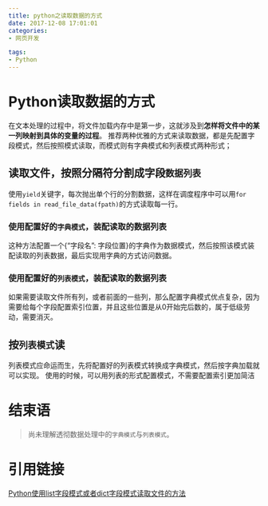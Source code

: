 ```yaml
---
title: python之读取数据的方式
date: 2017-12-08 17:01:01
categories:
- 网页开发

tags:
- Python
---
```

# Python读取数据的方式
在文本处理的过程中，将文件加载内存中是第一步，这就涉及到**怎样将文件中的某一列映射到具体的变量的过程**。
推荐两种优雅的方式来读取数据，都是先配置字段模式，然后按照模式读取，而模式则有字典模式和列表模式两种形式；

<!-- more -->
## 读取文件，按照分隔符分割成字段`数据列表`
使用`yield`关键字，每次抛出单个行的分割数据，这样在调度程序中可以用`for fields in read_file_data(fpath)`的方式读取每一行。
### 使用配置好的`字典模式`，装配读取的数据列表
这种方法配置一个{“字段名”: 字段位置}的字典作为数据模式，然后按照该模式装配读取的列表数据，最后实现用字典的方式访问数据。
### 使用配置好的`列表模式`，装配读取的数据列表
如果需要读取文件所有列，或者前面的一些列，那么配置字典模式优点复杂，因为需要给每个字段配置索引位置，并且这些位置是从0开始完后数的，属于低级劳动，需要消灭。

## 按`列表模式`读
列表模式应命运而生，先将配置好的列表模式转换成字典模式，然后按字典加载就可以实现。
使用的时候，可以用列表的形式配置模式，不需要配置索引更加简洁

# 结束语
> 尚未理解透彻数据处理中的`字典模式`与`列表模式`。
 
# 引用链接
[Python使用list字段模式或者dict字段模式读取文件的方法](http://www.crazyant.net/1707.html)